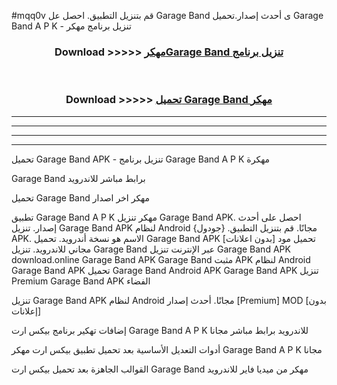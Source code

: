 #mqq0v قم بتنزيل التطبيق. احصل عل Garage Band  ى أحدث إصدار.تحميل Garage Band  A P K - تنزيل برنامج مهكر



<div align="center">
<h3>Download >>>>> <a href="https://ar-sites.web.app/?ar= Garage Band ">مهكرGarage Band  تنزيل برنامج</a></h3><br>

<h3>Download >>>>> <a href="https://ar-sites.web.app/?ar= Garage Band ">تحميل Garage Band  مهكر</a></h3>
</div>


----------------------------------------------------------

----------------------------------------------------------

----------------------------------------------------------

----------------------------------------------------------


تحميل Garage Band  APK - تنزيل برنامج Garage Band  A P K مهكرة

Garage Band  برابط مباشر للاندرويد

تحميل Garage Band  مهكر اخر اصدار

تطبيق Garage Band  A P K مهكر
تنزيل Garage Band  APK. احصل على أحدث إصدار.
تنزيل Garage Band  APK لنظام Android مجانًا.
قم بتنزيل التطبيق. {جودول} APK. الاسم هو نسخة أندرويد.
تحميل Garage Band  APK [بدون اعلانات]
تحميل مود مجاني للاندرويد.
تنزيل Garage Band  عبر الإنترنت
تنزيل Garage Band  APK
download.online Garage Band  APK
Garage Band  مثبت APK لنظام Android
Garage Band  APK
تحميل Garage Band  Android APK
Garage Band  APK تنزيل Premium
Garage Band  APK الفضاء

تنزيل Garage Band  APK لنظام Android مجانًا. أحدث إصدار [Premium] MOD [بدون إعلانات]

إضافات تهكير برنامج بيكس ارت Garage Band  A P K للاندرويد برابط مباشر مجانا

أدوات التعديل الأساسية بعد تحميل تطبيق بيكس ارت مهكر Garage Band  A P K مجانا

القوالب الجاهزة بعد تحميل بيكس ارت Garage Band  مهكر من ميديا فاير للاندرويد



